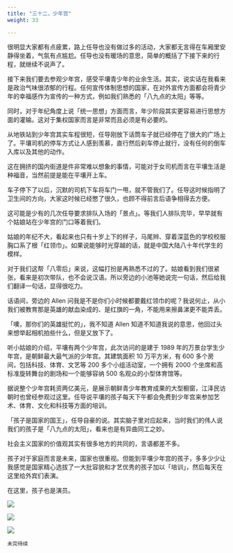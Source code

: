 ```yaml
---
title: "三十二，少年宫"
weight: 33

---
```

很明显大家都有点疲累，路上任导也没有做过多的活动，大家都无言得在车厢里安静得坐着，气氛有点尴尬。任导也没有暖场的意思，简单的概括了下接下来的行程，就继续不说声了。

接下来我们要去参观少年宫，感受平壤青少年的业余生活。其实，说实话在我看来是政治气味很浓郁的行程。任何宣传体制思想的国家，在对外宣传方面都会将青少年的幸福感作为宣传的一种方式，例如我们熟悉的「八九点的太阳」等等。

同时，对于年纪角度上说「统一思想」方面而言，年少阶段其实更容易进行思想方面的灌输。这对于集权国家而言是非常而且必须是有必要的。

从地铁站到少年宫其实车程很短，任导刚放下话筒车子就已经停在了很大的广场上了。平壤司机的停车方式让人感到羡慕，直行然后刹车停止就行，没有任何的倒车入库以及其他的动作。

这在拥挤的国内街道是件非常难以想象的事情，可能对于女司机而言在平壤生活是种福音，当然前提是能在平壤开上车。

车子停下了以后，沉默的司机下车将车门一甩，就不管我们了。任导这时候指明了卫生间的方向，大家这时候已经憋了很久，也顾不得前言后语争相得去方便。

这可能是少有的几次任导要求排队入场的「景点」。等我们人排队完毕，早早就有个姑娘站在少年宫的门口等着我们。

姑娘的年纪不大，看起来也只有十岁上下的样子，马尾辫、穿着深蓝色的学校校服胸口系了根「红领巾」。如果说能够时光穿越的话，就是中国大陆八十年代学生的模样。

对于我们这帮「八零后」来说，这幅打扮是再熟悉不过的了。姑娘看到我们很紧张，看来是初次带队，也不会说汉语。所以旁边的小池等她说完一句话，然后给我们翻译一句话，显得很吃力。

话语间，旁边的 Allen 问我是不是你们小时候都要戴红领巾的呢？我说何止，从小我们被教育那是英雄的献血染成的、是红旗的一角，不能用来擦鼻涕更不能弄丢。

「噢，那你们的英雄挺忙的」，我不知道 Allen 知道不知道我说的意思，他回过头来想举起相机拍些什么，但是又放下了。

听小姑娘的介绍，平壤有两个少年宫，此次访问的是建于 1989 年的万景台学生少年宫，是朝鲜最大最气派的少年宫。其建筑面积 10 万平方米，有 600 多个房间，包括科技、体育、文艺等 200 多个小组活动室，一个拥有 2000 个坐席和高标准旋转舞台的剧场和一个能够容纳 500 名观众的小型体育馆等。

据说整个少年宫耗资两亿美元，是展示朝鲜青少年教育成果的大型橱窗，江泽民访朝时也曾经参观过这里。任导说平壤的孩子每天下午都会免费到少年宫来参加艺术、体育、文化和科技等方面的培训。

「孩子是国家的国王」，任导自豪的说。其实脑子里对应起来，当时我们的伟人说我们的孩子是「八九点的太阳」，看来也是有异曲同工之妙。

社会主义国家的价值观其实有很多地方的共同的，言语都差不多。

孩子对于家庭而言是未来，国家也很重视。但能到平壤少年宫的孩子，多多少少让我感觉是国家精心选拔了一大批容貌和才艺优秀的孩子加以「培训」，然后每天在这里给外宾们表演。

在这里，孩子也是演员。

![](/north-korea/0620.jpg)

![](/north-korea/0622.jpg)

![](/north-korea/0628.jpg)

`未完待续`
